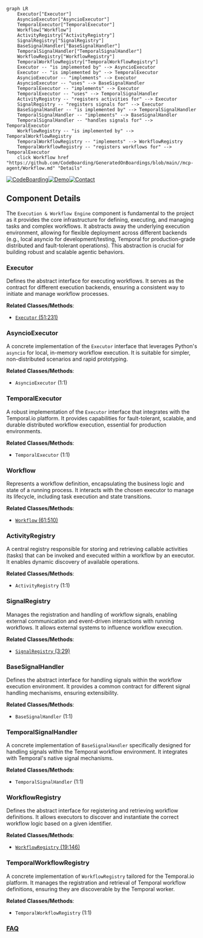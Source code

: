 ```mermaid
graph LR
    Executor["Executor"]
    AsyncioExecutor["AsyncioExecutor"]
    TemporalExecutor["TemporalExecutor"]
    Workflow["Workflow"]
    ActivityRegistry["ActivityRegistry"]
    SignalRegistry["SignalRegistry"]
    BaseSignalHandler["BaseSignalHandler"]
    TemporalSignalHandler["TemporalSignalHandler"]
    WorkflowRegistry["WorkflowRegistry"]
    TemporalWorkflowRegistry["TemporalWorkflowRegistry"]
    Executor -- "is implemented by" --> AsyncioExecutor
    Executor -- "is implemented by" --> TemporalExecutor
    AsyncioExecutor -- "implements" --> Executor
    AsyncioExecutor -- "uses" --> BaseSignalHandler
    TemporalExecutor -- "implements" --> Executor
    TemporalExecutor -- "uses" --> TemporalSignalHandler
    ActivityRegistry -- "registers activities for" --> Executor
    SignalRegistry -- "registers signals for" --> Executor
    BaseSignalHandler -- "is implemented by" --> TemporalSignalHandler
    TemporalSignalHandler -- "implements" --> BaseSignalHandler
    TemporalSignalHandler -- "handles signals for" --> TemporalExecutor
    WorkflowRegistry -- "is implemented by" --> TemporalWorkflowRegistry
    TemporalWorkflowRegistry -- "implements" --> WorkflowRegistry
    TemporalWorkflowRegistry -- "registers workflows for" --> TemporalExecutor
    click Workflow href "https://github.com/CodeBoarding/GeneratedOnBoardings/blob/main//mcp-agent/Workflow.md" "Details"
```
[![CodeBoarding](https://img.shields.io/badge/Generated%20by-CodeBoarding-9cf?style=flat-square)](https://github.com/CodeBoarding/GeneratedOnBoardings)[![Demo](https://img.shields.io/badge/Try%20our-Demo-blue?style=flat-square)](https://www.codeboarding.org/demo)[![Contact](https://img.shields.io/badge/Contact%20us%20-%20contact@codeboarding.org-lightgrey?style=flat-square)](mailto:contact@codeboarding.org)

## Component Details

The `Execution & Workflow Engine` component is fundamental to the project as it provides the core infrastructure for defining, executing, and managing tasks and complex workflows. It abstracts away the underlying execution environment, allowing for flexible deployment across different backends (e.g., local asyncio for development/testing, Temporal for production-grade distributed and fault-tolerant operations). This abstraction is crucial for building robust and scalable agentic behaviors.

### Executor
Defines the abstract interface for executing workflows. It serves as the contract for different execution backends, ensuring a consistent way to initiate and manage workflow processes.


**Related Classes/Methods**:

- <a href="https://github.com/lastmile-ai/mcp-agent/blob/master/src/mcp_agent/executor/executor.py#L51-L231" target="_blank" rel="noopener noreferrer">`Executor` (51:231)</a>


### AsyncioExecutor
A concrete implementation of the `Executor` interface that leverages Python's `asyncio` for local, in-memory workflow execution. It is suitable for simpler, non-distributed scenarios and rapid prototyping.


**Related Classes/Methods**:

- `AsyncioExecutor` (1:1)


### TemporalExecutor
A robust implementation of the `Executor` interface that integrates with the Temporal.io platform. It provides capabilities for fault-tolerant, scalable, and durable distributed workflow execution, essential for production environments.


**Related Classes/Methods**:

- `TemporalExecutor` (1:1)


### Workflow
Represents a workflow definition, encapsulating the business logic and state of a running process. It interacts with the chosen executor to manage its lifecycle, including task execution and state transitions.


**Related Classes/Methods**:

- <a href="https://github.com/lastmile-ai/mcp-agent/blob/master/src/mcp_agent/executor/workflow.py#L61-L510" target="_blank" rel="noopener noreferrer">`Workflow` (61:510)</a>


### ActivityRegistry
A central registry responsible for storing and retrieving callable activities (tasks) that can be invoked and executed within a workflow by an executor. It enables dynamic discovery of available operations.


**Related Classes/Methods**:

- `ActivityRegistry` (1:1)


### SignalRegistry
Manages the registration and handling of workflow signals, enabling external communication and event-driven interactions with running workflows. It allows external systems to influence workflow execution.


**Related Classes/Methods**:

- <a href="https://github.com/lastmile-ai/mcp-agent/blob/master/src/mcp_agent/executor/signal_registry.py#L3-L29" target="_blank" rel="noopener noreferrer">`SignalRegistry` (3:29)</a>


### BaseSignalHandler
Defines the abstract interface for handling signals within the workflow execution environment. It provides a common contract for different signal handling mechanisms, ensuring extensibility.


**Related Classes/Methods**:

- `BaseSignalHandler` (1:1)


### TemporalSignalHandler
A concrete implementation of `BaseSignalHandler` specifically designed for handling signals within the Temporal workflow environment. It integrates with Temporal's native signal mechanisms.


**Related Classes/Methods**:

- `TemporalSignalHandler` (1:1)


### WorkflowRegistry
Defines the abstract interface for registering and retrieving workflow definitions. It allows executors to discover and instantiate the correct workflow logic based on a given identifier.


**Related Classes/Methods**:

- <a href="https://github.com/lastmile-ai/mcp-agent/blob/master/src/mcp_agent/executor/workflow_registry.py#L19-L146" target="_blank" rel="noopener noreferrer">`WorkflowRegistry` (19:146)</a>


### TemporalWorkflowRegistry
A concrete implementation of `WorkflowRegistry` tailored for the Temporal.io platform. It manages the registration and retrieval of Temporal workflow definitions, ensuring they are discoverable by the Temporal worker.


**Related Classes/Methods**:

- `TemporalWorkflowRegistry` (1:1)




### [FAQ](https://github.com/CodeBoarding/GeneratedOnBoardings/tree/main?tab=readme-ov-file#faq)